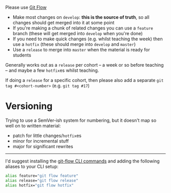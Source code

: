 Please use [Git Flow](https://jeffkreeftmeijer.com/git-flow/)

- Make most changes on `develop`: **this is the source of truth**, so all changes should get merged into it at some point
- If you're making a chunk of related changes you can use a `feature` branch (these will get merged into `develop` when you're done)
- If you need to make quick changes (e.g. whilst teaching the week) then use a `hotfix` (these should merge into `develop` and `master`)
- Use a `release` to merge into `master` when the material is ready for students

Generally works out as a `release` per cohort – a week or so before teaching – and maybe a few `hotfix`es whilst teaching.

If doing a `release` for a specific cohort, then please also add a separate `git tag #<cohort-number>` (e.g. `git tag #17`)

# Versioning

Trying to use a SemVer-ish system for numbering, but it doesn't map so well on to written material:

- patch for little changes/`hotfix`es
- minor for incremental stuff
- major for significant rewrites

---

I'd suggest installing the [git-flow CLI commands](https://github.com/nvie/gitflow) and adding the following aliases to your CLI setup:

```bash
alias feature="git flow feature"
alias release="git flow release"
alias hotfix="git flow hotfix"
```
